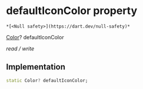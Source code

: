 


# defaultIconColor property




    *[<Null safety>](https://dart.dev/null-safety)*


[Color](https://api.flutter.dev/flutter/dart-ui/Color-class.html)? defaultIconColor
  
_read / write_






## Implementation

```dart
static Color? defaultIconColor;


```







